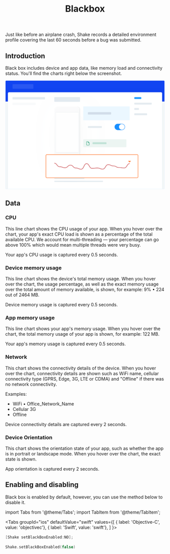 ﻿---
id: blackbox
title: Blackbox
---
Just like before an airplane crash, Shake records a detailed environment 
profile covering the last 60 seconds before a bug was submitted.

## Introduction
Black box includes device and app data, like memory load and connectivity status.
You'll find the charts right below the screenshot.

![Blackbox screen](../assets/blackbox_screen.png)

## Data
### CPU
This line chart shows the CPU usage of your app.
When you hover over the chart, your app's exact CPU load is shown as a percentage of the total available CPU.
We account for multi-threading — your percentage can go above 100% which would mean multiple threads were very busy.

Your app's CPU usage is captured every 0.5 seconds.

### Device memory usage
This line chart shows the device's total memory usage. 
When you hover over the chart, the usage percentage, 
as well as the exact memory usage over the total amount of memory available, 
is shown, for example: 9% • 224 out of 2464 MB.

Device memory usage is captured every 0.5 seconds.

### App memory usage
This line chart shows your app's memory usage. When you hover over the chart, 
the total memory usage of your app is shown, for example: 122 MB.

Your app's memory usage is captured every 0.5 seconds.

### Network
This chart shows the connectivity details of the device. 
When you hover over the chart, connectivity details are shown such as WiFi name, 
cellular connectivity type (GPRS, Edge, 3G, LTE or CDMA) and "Offline" if there was no network connectivity.

Examples:
* WiFi • Office_Network_Name
* Cellular 3G
* Offline

Device connectivity details are captured every 2 seconds.

### Device Orientation
This chart shows the orientation state of your app, such as whether the app is in portrait or landscape mode. 
When you hover over the chart, the exact state is shown.

App orientation is captured every 2 seconds.

## Enabling and disabling
Black box is enabled by default, however, you can use the method below to disable it.

import Tabs from '@theme/Tabs';
import TabItem from '@theme/TabItem';

<Tabs
  groupId="ios"
  defaultValue="swift"
  values={[
    { label: 'Objective-C', value: 'objectivec'},
    { label: 'Swift', value: 'swift'},
  ]
}>

<TabItem value="objectivec">

```objectivec title="AppDelegate.m"
[Shake setBlackBoxEnabled:NO];
```

</TabItem>

<TabItem value="swift">

```swift title="AppDelegate.swift"
Shake.setBlackBoxEnabled(false)
```

</TabItem>
</Tabs>
